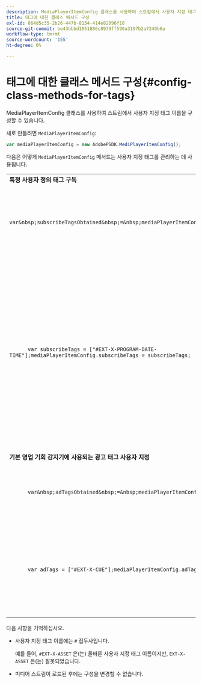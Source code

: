 ```yaml
---
description: MediaPlayerItemConfig 클래스를 사용하여 스트림에서 사용자 지정 태그 이름을 구성할 수 있습니다.
title: 태그에 대한 클래스 메서드 구성
exl-id: 864d5c35-2b26-447b-8134-414e82096f18
source-git-commit: be43bbbd1051886c8979ff590a3197b2a7249b6a
workflow-type: tm+mt
source-wordcount: '155'
ht-degree: 0%

---
```


# 태그에 대한 클래스 메서드 구성{#config-class-methods-for-tags}

MediaPlayerItemConfig 클래스를 사용하여 스트림에서 사용자 지정 태그 이름을 구성할 수 있습니다.

새로 만들려면 `MediaPlayerItemConfig`:

```js
var mediaPlayerItemConfig = new AdobePSDK.MediPlayerItemConfig();
```

다음은 어떻게 `MediaPlayerItemConfig` 메서드는 사용자 지정 태그를 관리하는 데 사용됩니다.

<table id="table_0AC0973497144DDAB05726E3F031ACD1"> 
 <tbody> 
  <tr> 
   <td colname="col1"> <b>특정 사용자 정의 태그 구독</b> </td> 
   <td colname="col2"> </td> 
  </tr> 
  <tr> 
   <td colname="col1"> 
    <code class="syntax javascript">
      var&amp;nbsp;subscribeTagsObtained&amp;nbsp;=&amp;nbsp;mediaPlayerItemConfig.subscribeTags;
    </code> </td> 
   <td colname="col2"> <p>구독한 태그의 현재 목록을 검색합니다. </p> </td> 
  </tr> 
  <tr> 
   <td colname="col1"> 
    <code class="syntax javascript">
      var&nbsp;subscribeTags&nbsp;=&nbsp;["#EXT-X-PROGRAM-DATE-TIME"];mediaPlayerItemConfig.subscribeTags&nbsp;=&nbsp;subscribeTags;
    </code> </td> 
   <td colname="col2"> <p>애플리케이션에 노출된 구독한 태그 목록을 설정합니다. </p> <p>또한 애플리케이션은 을 통해 전송되는 모든 태그에 자동으로 가입됩니다. <span class="codeph"> adtags </span>. </p> </td> 
  </tr> 
  <tr> 
   <td colname="col1"> <b>기본 영업 기회 감지기에 사용되는 광고 태그 사용자 지정 </b> </td> 
   <td colname="col2"> </td> 
  </tr> 
  <tr> 
   <td colname="col1"> 
    <code class="syntax javascript">
      var&amp;nbsp;adTagsObtained&amp;nbsp;=&amp;nbsp;mediaPlayerItemConfig.adTags; 
    </code> </td> 
   <td colname="col2"> <p>현재 광고 태그 목록을 검색합니다. </p> </td> 
  </tr> 
  <tr> 
   <td colname="col1"> 
    <code class="syntax javascript">
      var&nbsp;adTags&nbsp;=&nbsp;["#EXT-X-CUE"];mediaPlayerItemConfig.adTags&nbsp;=&nbsp;adTags;
    </code> </td> 
   <td colname="col2"> <p>기본 영업 기회 생성기에서 사용할 광고 태그 목록을 설정합니다. </p> </td> 
  </tr> 
 </tbody> 
</table>

다음 사항을 기억하십시오.

* 사용자 지정 태그 이름에는 `#` 접두사입니다.

   예를 들어, `#EXT-X-ASSET` 은(는) 올바른 사용자 지정 태그 이름이지만, `EXT-X-ASSET` 은(는) 잘못되었습니다.

* 미디어 스트림이 로드된 후에는 구성을 변경할 수 없습니다.
